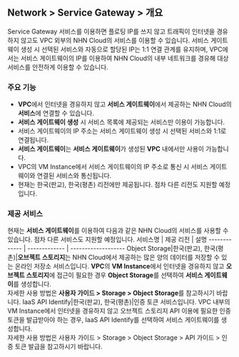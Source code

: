 ## Network > Service Gateway > 개요

Service Gateway 서비스를 이용하면 플로팅 IP를 쓰지 않고 트래픽이 인터넷을 경유하지 않고도 VPC 외부의 NHN Cloud의 서비스를 이용할 수 있습니다. 서비스 게이트웨이 생성 시 선택된 서비스와 자동으로 할당된 IP는 1:1 연결 관계를 유지하며, VPC에서는 서비스 게이트웨이의 IP를 이용하여 NHN Cloud의 내부 네트워크를 경유해 대상 서비스를 안전하게 이용할 수 있습니다.

### 주요 기능
* **VPC**에서 인터넷을 경유하지 않고 **서비스 게이트웨이**에서 제공하는 NHN Cloud의 **서비스**에 연결할 수 있습니다.
* **서비스 게이트웨이 생성** 시 서비스 목록에 제공되는 서비스만 이용이 가능합니다.
* 서비스 게이트웨이의 IP 주소는 서비스 게이트웨이 생성 시 선택된 서비스와 1:1로 연결됩니다.
* **서비스 게이트웨이**는 **서비스 게이트웨이**가 생성된 **VPC** 내에서만 사용이 가능합니다.
* VPC의 VM Instance에서 서비스 게이트웨이의 IP 주소로 통신 시 서비스 게이트웨이와 연결된 서비스와 통신됩니다.
* 현재는 한국(판교), 한국(평촌) 리전에만 제공됩니다. 점차 다른 리전도 지원할 예정입니다.

### 제공 서비스
현재는 **서비스 게이트웨이**를 이용하여 다음과 같은 NHN Cloud의 서비스를 사용할 수 있습니다. 점차 다른 서비스도 지원할 예정입니다.
서비스명  | 제공 리전 | 설명
------------- | ------------- | -------------------
Object Storage|한국(판교), 한국(평촌)|**오브젝트 스토리지**는 NHN Cloud에서 제공하는 많은 양의 데이터를 저장할 수 있는 온라인 저장소 서비스입니다. **VPC**의 **VM Instance**에서 인터넷을 경유하지 않고 **오브젝트 스토리지**에 접근이 필요한 경우 **Object Storage**를 선택하여 **서비스 게이트웨이**를 생성합니다.<br>자세한 사용 방법은 **사용자 가이드 > Storage > Object Storage**를 참고하시기 바랍니다.
IaaS API Identify|한국(판교), 한국(평촌)|인증 토큰 서비스입니다. VPC 내부의 VM Instance에서 인터넷을 경유하지 않고 오브젝트 스토리지 API 이용에 필요한 인증 토큰을 발급받아야 하는 경우, IaaS API Identify를 선택하여 서비스 게이트웨이를 생성합니다.<br>자세한 사용 방법은 사용자 가이드 > Storage > Object Storage > API 가이드 > 인증 토큰 발급을 참고하시기 바랍니다.
